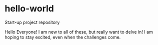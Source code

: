 # hello-world
Start-up project repository

Hello Everyone!
I am new to all of these, but really want to delve in! I am hoping to stay excited, even when the challenges come.
